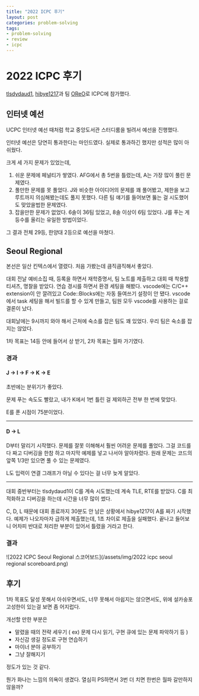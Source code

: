 ```yaml
---
title: "2022 ICPC 후기"
layout: post
categories: problem-solving
tags:
- problem-solving
- review
- icpc
---
```


# 2022 ICPC 후기

[tlsdydaud1](https://solved.ac/profile/tlsdydaud1), [hibye1217](https://solved.ac/profile/hibye1217)과 팀 [OReO](https://codeforces.com/team/100575)로 ICPC에 참가했다.



## 인터넷 예선

UCPC 인터넷 예선 때처럼 학교 중앙도서관 스터디룸을 빌려서 예선을 진행했다.

인터넷 예선은 당연히 통과한다는 마인드였다. 실제로 통과하긴 했지만 성적은 많이 아쉬웠다.

크게 세 가지 문제가 있었는데,

1. 쉬운 문제에 페널티가 쌓였다. AFG에서 총 5번을 틀렸는데, A는 가장 많이 풀린 문제였다.
2. 풀만한 문제를 못 풀었다. J와 비슷한 아이디어의 문제를 꽤 풀어봤고, 제한을 보고 루트까지 의심해봤는데도 풀지 못했다. 다른 팀 얘기를 들어보면 뚫는 걸 시도했어도 맞았을법한 문제였다.
3. 잡을만한 문제가 없었다. 6솔이 36팀 있었고, 8솔 이상이 6팀 있었다. J를 푸는 게 등수를 올리는 유일한 방법이었다.

그 결과 전체 29등, 한양대 2등으로 예선을 마쳤다.





## Seoul Regional

본선은 일산 킨텍스에서 열렸다. 처음 가봤는데 큼직큼직해서 좋았다.

대회 전날 예비소집 때, 등록을 하면서 재학증명서, 팀 노트를 제출하고 대회 때 착용할 티셔츠, 명찰을 받았다.
연습 경시를 하면서 환경 세팅을 해봤다. vscode에는 C/C++ extension이 안 깔려있고 Code::Blocks에는 자동 들여쓰기 설정이 안 됐다. vscode에서 task 세팅을 해서 빌드를 할 수 있게 만들고, 팀원 모두 vscode를 사용하는 걸로 결론이 났다.

대회날에는 9시까지 와야 해서 근처에 숙소를 잡은 팀도 꽤 있었다. 우리 팀은 숙소를 잡지는 않았다.

1차 목표는 14등 안에 들어서 상 받기, 2차 목표는 월파 가기였다.



### 경과

#### J $\rightarrow$ I $\rightarrow$ F $\rightarrow$ K $\rightarrow$ E

초반에는 분위기가 좋았다.

문제 푸는 속도도 빨랐고, 내가 K에서 1번 틀린 걸 제외하곤 전부 한 번에 맞았다.

E를 푼 시점이 75분이었다.

---

#### D $\rightarrow$ L

D부터 말리기 시작했다. 문제를 잘못 이해해서 훨씬 어려운 문제를 풀었다.
그걸 코드를 다 짜고 디버깅을 한참 하고 마지막 예제를 넣고 나서야 알아차렸다. 원래 문제는 코드의 앞쪽 1/3만 있으면 풀 수 있는 문제였다.

L도 입력이 연결 그래프가 아닐 수 있다는 걸 너무 늦게 알았다.

---

대회 중반부터는 tlsdydaud1이 C를 계속 시도했는데 계속 TLE, RTE를 받았다. C를 최적화하고 디버깅을 하는데 시간을 너무 많이 썼다.

C, D, L 때문에 대회 종료까지 30분도 안 남은 상황에서 hibye1217이 A를 짜기 시작했다. 예제가 나오자마자 급하게 제출했는데, 1초 차이로 제출을 실패했다. 끝나고 들어보니 어차피 반대로 처리한 부분이 있어서 틀렸을 거라고 한다.



### 결과

![2022 ICPC Seoul Regional 스코어보드](/assets/img/2022 icpc seoul regional scoreboard.png)





## 후기

1차 목표도 달성 못해서 아쉬우면서도, 너무 못해서 아쉽지는 않으면서도, 위에 설카숭포고성한이 있는걸 보면 좀 어지럽다.



개선할 만한 부분은

- 말렸을 때의 전략 세우기 ( ex) 문제 다시 읽기, 구현 큐에 있는 문제 파악하기 등 )
- 자신감 생길 정도로 구현 연습하기
- 마이너 분야 공부하기
- 그냥 잘해지기

정도가 있는 것 같다.



뭔가 화나는 느낌의 의욕이 생겼다. 열심히 PS하면서 3번 더 치면 한번은 월파 갈만하지 않을까?
